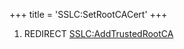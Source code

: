 +++
title = 'SSLC:SetRootCACert'
+++

1.  REDIRECT [SSLC:AddTrustedRootCA](SSLC:AddTrustedRootCA "wikilink")